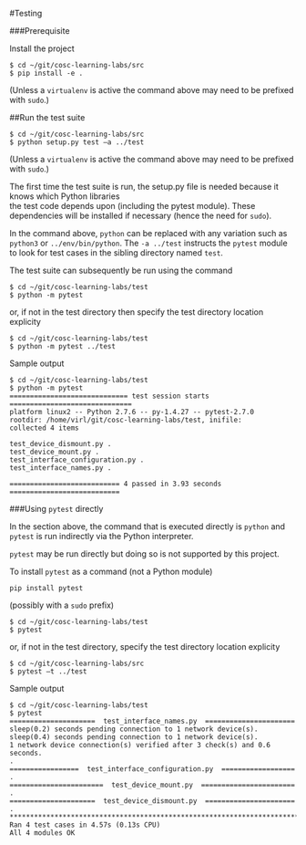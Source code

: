 #Testing

###Prerequisite

Install the project
```
$ cd ~/git/cosc-learning-labs/src
$ pip install -e .
```
(Unless a `virtualenv` is active the command above may need to be prefixed with `sudo`.)

##Run the test suite
```
$ cd ~/git/cosc-learning-labs/src
$ python setup.py test –a ../test
```
(Unless a `virtualenv` is active the command above may need to be prefixed with `sudo`.)

The first time the test suite is run, the setup.py file is needed because it knows which Python libraries  
the test code depends upon (including the pytest module). These dependencies will be installed if necessary 
(hence the need for `sudo`).

In the command above, `python` can be replaced with any variation such as `python3` or `../env/bin/python`. 
The `-a ../test` instructs the `pytest` module to look for test cases in the sibling directory named `test`.

The test suite can subsequently be run using the command
```
$ cd ~/git/cosc-learning-labs/test
$ python -m pytest
```
or, if not in the test directory then specify the test directory location explicity
```
$ cd ~/git/cosc-learning-labs/test
$ python -m pytest ../test
```

Sample output
```
$ cd ~/git/cosc-learning-labs/test
$ python -m pytest
============================= test session starts ==============================
platform linux2 -- Python 2.7.6 -- py-1.4.27 -- pytest-2.7.0
rootdir: /home/virl/git/cosc-learning-labs/test, inifile: 
collected 4 items 

test_device_dismount.py .
test_device_mount.py .
test_interface_configuration.py .
test_interface_names.py .

=========================== 4 passed in 3.93 seconds ===========================
```

###Using `pytest` directly

In the section above, the command that is executed directly is `python` and `pytest` is run indirectly via 
the Python interpreter.

`pytest` may be run directly but doing so is not supported by this project. 


To install `pytest` as a command (not a Python module)
```
pip install pytest
```
(possibly with a `sudo` prefix)
```
$ cd ~/git/cosc-learning-labs/test
$ pytest
```
or, if not in the test directory, specify the test directory location explicity
```
$ cd ~/git/cosc-learning-labs/src
$ pytest –t ../test
```
Sample output
```
$ cd ~/git/cosc-learning-labs/test
$ pytest
=====================  test_interface_names.py  ======================
sleep(0.2) seconds pending connection to 1 network device(s).
sleep(0.4) seconds pending connection to 1 network device(s).
1 network device connection(s) verified after 3 check(s) and 0.6 seconds.
.
=================  test_interface_configuration.py  ==================
.
=======================  test_device_mount.py  =======================
.
=====================  test_device_dismount.py  ======================
.
*******************************************************************************
Ran 4 test cases in 4.57s (0.13s CPU)
All 4 modules OK
```
